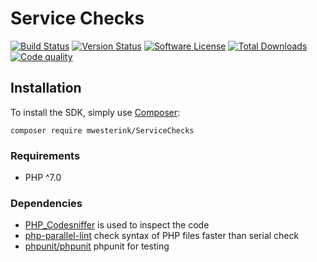 # Service Checks

[![Build Status][badge-build]][build]
[![Version Status][badge-version]][version]
[![Software License][badge-license]][license]
[![Total Downloads][badge-downloads]][downloads]
[![Code quality][badge-grade]][grade]



## Installation
To install the SDK, simply use [Composer](https://getcomposer.org/):

```composer require mwesterink/ServiceChecks```

### Requirements
 - PHP ^7.0

 
### Dependencies
  - [PHP_Codesniffer](https://github.com/squizlabs/php_codesniffer) is used to inspect the code
  - [php-parallel-lint](https://github.com/jakub-onderka/php-parallel-lint) check syntax of PHP files faster than serial check
  - [phpunit/phpunit](https://github.com/sphpunit/phpunit) phpunit for testing

[badge-license]: https://img.shields.io/badge/license-MIT-brightgreen.svg?style=flat-square
[badge-build]: https://img.shields.io/travis/mwesterink/servicechecks.svg?style=flat-square
[badge-downloads]: https://img.shields.io/packagist/dt/mwesterink/servicechecks.svg?style=flat-square
[badge-version]: https://img.shields.io/travis/php-v/symfony/symfony.svg?style=flat-square
[badge-grade]: https://img.shields.io/codacy/grade/e27821fb6289410b8f58338c7e0bc686.svg?style=flat-square

[license]: https://github.com/mwesterink/servicechecks/blob/master/LICENSE
[build]: https://travis-ci.org/mwesterink/servicechecks
[version]: https://travis-ci.org/mwesterink/servicechecks
[downloads]: https://packagist.org/packages/mwesterink/servicechecks
[grade]: https://github.com/mwesterink/servicechecks